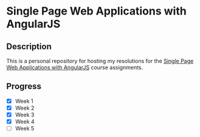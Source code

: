 # Single Page Web Applications with AngularJS

## Description
This is a personal repository for hosting my resolutions for the [Single Page Web Applications with AngularJS](https://www.coursera.org/learn/single-page-web-apps-with-angularjs) course assignments.

## Progress
- [x] Week 1
- [x] Week 2
- [x] Week 3
- [x] Week 4
- [ ] Week 5
